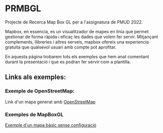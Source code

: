 # PRMBGL
Projecte de Recerca Map Box GL per a l'assignatura de PMUD 2022.

Mapbox, en essencia, es un visualitzador de mapes en línia que permet gestionar de forma ràpida i eficaç les dades que volem fer servir.
Mitjançant complements, llibreries i altres serveis, mapbox ofereix una experiencia gratuita que qualsevol usuari amb compte pot aprofitar.

En aquesta pàgina trobarem tots els exemples que hem anat comentant durant la presentació i que es podran fer servir com a plantilla.

## Links als exemples:
### Exemple de OpenStreetMap:
Link d'un mapa generat amb [OpenStreetMap](/openstreet.html)

### Exemples de MapBoxGL
[Exemple d'un mapa bàsic sense configuració](/map.html)
